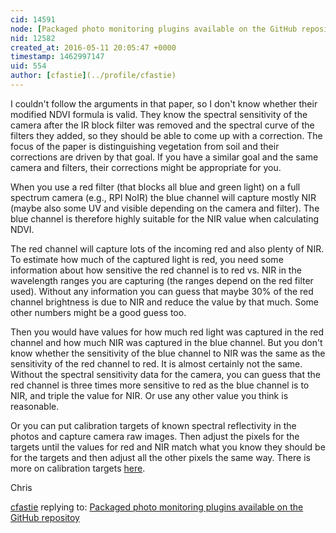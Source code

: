 ```yaml
---
cid: 14591
node: [Packaged photo monitoring plugins available on the GitHub repositoy](../notes/nedhorning/01-13-2016/packaged-photo-monitoring-plugins-available-on-the-github-repositoy)
nid: 12582
created_at: 2016-05-11 20:05:47 +0000
timestamp: 1462997147
uid: 554
author: [cfastie](../profile/cfastie)
---
```


I couldn't follow the arguments in that paper, so I don't know whether their modified NDVI formula is valid. They know the spectral sensitivity of the camera after the IR block filter was removed and the spectral curve of the filters they added, so they should be able to come up with a correction. The focus of the paper is distinguishing vegetation from soil and their corrections are driven by that goal. If you have a similar goal and the same camera and filters, their corrections might be appropriate for you. 

When you use a red filter (that blocks all blue and green light) on a full spectrum camera (e.g., RPI NoIR) the blue channel will capture mostly NIR (maybe also some UV and visible depending on the camera and filter). The blue channel is therefore highly suitable for the NIR value when calculating NDVI. 

The red channel will capture lots of the incoming red and also plenty of NIR. To estimate how much of the captured light is red, you need some information about how sensitive the red channel is to red vs. NIR in the wavelength ranges you are capturing (the ranges depend on the red filter used). Without any information you can guess that maybe 30% of the red channel brightness is due to NIR and reduce the value by that much. Some other numbers might be a good guess too.

Then you would have values for how much red light was captured in the red channel and how much NIR was captured in the blue channel. But you don't know whether the sensitivity of the blue channel to NIR was the same as the sensitivity of the red channel to red. It is almost certainly not the same. Without the spectral sensitivity data for the camera, you can guess that the red channel is three times more sensitive to red as the blue channel is to NIR, and triple the value for NIR. Or use any other value you think is reasonable.

Or you can put calibration targets of known spectral reflectivity in the photos and capture camera raw images. Then adjust the pixels for the targets until the values for red and NIR match what you know they should be for the targets and then adjust all the other pixels the same way. There is more on calibration targets [here](https://publiclab.org/notes/cfastie/05-01-2016/calibration-cogitation).

Chris


[cfastie](../profile/cfastie) replying to: [Packaged photo monitoring plugins available on the GitHub repositoy](../notes/nedhorning/01-13-2016/packaged-photo-monitoring-plugins-available-on-the-github-repositoy)

